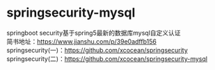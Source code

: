 # springsecurity-mysql
springboot security基于spring5最新的数据库mysql自定义认证  
简书地址：https://www.jianshu.com/p/39e0adffb156  
springsecurity(一)：https://github.com/xcocean/springsecurity  
springsecurity(二)：https://github.com/xcocean/springsecurity-mysql  